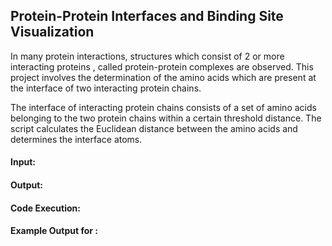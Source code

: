  ## Protein-Protein Interfaces and Binding Site Visualization

 In many protein interactions, structures which consist of 2 or more interacting proteins , called protein-protein complexes are observed. This project involves the determination of the amino acids which are present at the interface of two interacting protein chains.

 The interface of interacting protein chains consists of a set of amino acids belonging to the two protein chains within a certain threshold distance. The script calculates the Euclidean distance between the amino acids and determines the interface atoms.

 #### Input:

 #### Output:

 #### Code Execution:

 #### Example Output for :

